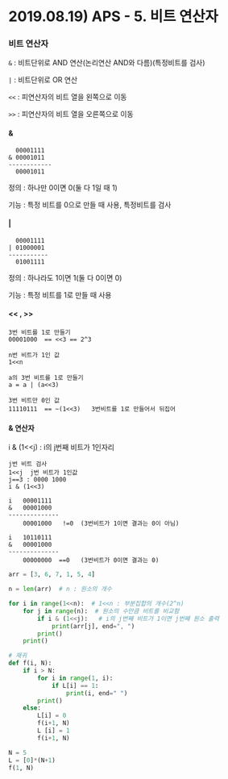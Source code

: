 # 2019.08.19) APS - 5. 비트 연산자

### 비트 연산자

 `&`  : 비트단위로 AND 연산(논리연산 AND와 다름)(특정비트를 검사)

 `|`  : 비트단위로 OR 연산

 `<<`  : 피연산자의 비트 열을 왼쪽으로 이동

 `>>` : 피연산자의 비트 열을 오른쪽으로 이동

#### &

```
  00001111
& 00001011
------------
  00001011
```

정의 : 하나만 0이면 0(둘 다 1일 때 1)

기능 : 특정 비트를 0으로 만들 때 사용, 특정비트를 검사

#### |

```
  00001111
| 01000001
-----------
  01001111
```

정의 : 하나라도 1이면 1(둘 다 0이면 0)

기능 : 특정 비트를 1로 만들 때 사용

#### << , >>

```
3번 비트를 1로 만들기
00001000  == <<3 == 2^3
```

```
n번 비트가 1인 값
1<<n
```

```
a의 3번 비트를 1로 만들기
a = a | (a<<3)  
```

```
3번 비트만 0인 값
11110111  == ~(1<<3)   3번비트를 1로 만들어서 뒤집어			
```

#### & 연산자

i & (1<<j) : i의 j번째 비트가 1인자리

```
j번 비트 검사
1<<j  j번 비트가 1인값
j==3 : 0000 1000
i & (1<<3)

i   00001111
&   00001000
--------------
    00001000   !=0  (3번비트가 1이면 결과는 0이 아님)
    
i   10110111
&   00001000
--------------
    00000000  ==0   (3번비트가 0이면 결과는 0)
```





```python
arr = [3, 6, 7, 1, 5, 4]

n = len(arr)  # n : 원소의 개수

for i in range(1<<n):  # 1<<n : 부분집합의 개수(2^n)
    for j in range(n):  # 원소의 수만큼 비트를 비교함
        if i & (1<<j):   # i의 j번째 비트가 1이면 j번째 원소 출력
            print(arr[j], end=", ")
        print()
    print()
```

```python
# 재귀
def f(i, N):
    if i > N:
        for i in range(1, i):
            if L[i] == 1:
                print(i, end=" ")
        print()
    else:
        L[i] = 0
        f(i+1, N)
        L [i] = 1
        f(i+1, N)

N = 5
L = [0]*(N+1)
f(1, N)
```

